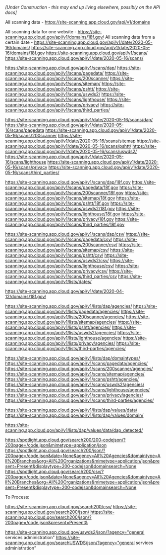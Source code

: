 _[Under Construction - this may end up living elsewhere, possibly on the API docs]_


All scanning data - https://site-scanning.app.cloud.gov/api/v1/domains

All scanning data for one website - https://site-scanning.app.cloud.gov/api/v1/domains/18f.gov/
All scanning data from a certain date - https://site-scanning.app.cloud.gov/api/v1/date/2020-05-16/domains/
https://site-scanning.app.cloud.gov/api/v1/date/2020-05-16/domains/18f.gov
https://site-scanning.app.cloud.gov/api/v1/scans/
https://site-scanning.app.cloud.gov/api/v1/date/2020-05-16/scans/


https://site-scanning.app.cloud.gov/api/v1/scans/dap/
https://site-scanning.app.cloud.gov/api/v1/scans/pagedata/
https://site-scanning.app.cloud.gov/api/v1/scans/200scanner/
https://site-scanning.app.cloud.gov/api/v1/scans/sitemap/
https://site-scanning.app.cloud.gov/api/v1/scans/pshtt/
https://site-scanning.app.cloud.gov/api/v1/scans/uswds2/
https://site-scanning.app.cloud.gov/api/v1/scans/lighthouse/
https://site-scanning.app.cloud.gov/api/v1/scans/privacy/
https://site-scanning.app.cloud.gov/api/v1/scans/third_parties/

https://site-scanning.app.cloud.gov/api/v1/date/2020-05-16/scans/dap/
https://site-scanning.app.cloud.gov/api/v1/date/2020-05-16/scans/pagedata
https://site-scanning.app.cloud.gov/api/v1/date/2020-05-16/scans/200scanner
https://site-scanning.app.cloud.gov/api/v1/date/2020-05-16/scans/sitemap
https://site-scanning.app.cloud.gov/api/v1/date/2020-05-16/scans/pshtt/
https://site-scanning.app.cloud.gov/api/v1/date/2020-05-16/scans/uswds2/
https://site-scanning.app.cloud.gov/api/v1/date/2020-05-16/scans/lighthouse
https://site-scanning.app.cloud.gov/api/v1/date/2020-05-16/scans/privacy
https://site-scanning.app.cloud.gov/api/v1/date/2020-05-16/scans/third_parties/


https://site-scanning.app.cloud.gov/api/v1/scans/dap/18f.gov
https://site-scanning.app.cloud.gov/api/v1/scans/pagedata/18f.gov
https://site-scanning.app.cloud.gov/api/v1/scans/200scanner/18f.gov
https://site-scanning.app.cloud.gov/api/v1/scans/sitemap/18f.gov
https://site-scanning.app.cloud.gov/api/v1/scans/pshtt/18f.gov
https://site-scanning.app.cloud.gov/api/v1/scans/uswds2/18f.gov
https://site-scanning.app.cloud.gov/api/v1/scans/lighthouse/18f.gov
https://site-scanning.app.cloud.gov/api/v1/scans/privacy/18f.gov
https://site-scanning.app.cloud.gov/api/v1/scans/third_parties/18f.gov

https://site-scanning.app.cloud.gov/api/v1/scans/dap/csv/
https://site-scanning.app.cloud.gov/api/v1/scans/pagedata/csv/
https://site-scanning.app.cloud.gov/api/v1/scans/200scanner/csv/
https://site-scanning.app.cloud.gov/api/v1/scans/sitemap/csv/
https://site-scanning.app.cloud.gov/api/v1/scans/pshtt/csv/
https://site-scanning.app.cloud.gov/api/v1/scans/uswds2/csv/
https://site-scanning.app.cloud.gov/api/v1/scans/lighthouse/csv/
https://site-scanning.app.cloud.gov/api/v1/scans/privacy/csv/
https://site-scanning.app.cloud.gov/api/v1/scans/third_parties/csv
https://site-scanning.app.cloud.gov/api/v1/lists/dates/

https://site-scanning.app.cloud.gov/api/v1/date/2020-04-12/domains/18f.gov/





https://site-scanning.app.cloud.gov/api/v1/lists/dap/agencies/
https://site-scanning.app.cloud.gov/api/v1/lists/pagedata/agencies/
https://site-scanning.app.cloud.gov/api/v1/lists/200scanner/agencies/
https://site-scanning.app.cloud.gov/api/v1/lists/sitemap/agencies/
https://site-scanning.app.cloud.gov/api/v1/lists/pshtt/agencies/
https://site-scanning.app.cloud.gov/api/v1/lists/uswds2/agencies/
https://site-scanning.app.cloud.gov/api/v1/lists/lighthouse/agencies/
https://site-scanning.app.cloud.gov/api/v1/lists/privacy/agencies/
https://site-scanning.app.cloud.gov/api/v1/lists/third-parties/agencies/


https://site-scanning.app.cloud.gov/api/v1/lists/dap/domaintypes/
https://site-scanning.app.cloud.gov/api/v1/scans/pagedata/agencies/
https://site-scanning.app.cloud.gov/api/v1/scans/200scanner/agencies/
https://site-scanning.app.cloud.gov/api/v1/scans/sitemap/agencies/
https://site-scanning.app.cloud.gov/api/v1/scans/pshtt/agencies/
https://site-scanning.app.cloud.gov/api/v1/scans/uswds2/agencies/
https://site-scanning.app.cloud.gov/api/v1/scans/lighthouse/agencies/
https://site-scanning.app.cloud.gov/api/v1/scans/privacy/agencies/
https://site-scanning.app.cloud.gov/api/v1/scans/third-parties/agencies/






https://site-scanning.app.cloud.gov/api/v1/lists/dap/values/data/
https://site-scanning.app.cloud.gov/api/v1/lists/dap/values/domain/







https://site-scanning.app.cloud.gov/api/v1/lists/dap/values/data/dap_detected/



https://spotlight.app.cloud.gov/search200/200-codejson/?200page=/code.json&mimetype=application/json
https://spotlight.app.cloud.gov/search200/json/?200page=/code.json&date=None&agency=All%20Agencies&domaintype=All%20Branches&org=All%20Organizations&mimetype=application/json&present=Present&displaytype=200-codejson&domainsearch=None
https://spotlight.app.cloud.gov/search200/csv/?200page=/code.json&date=None&agency=All%20Agencies&domaintype=All%20Branches&org=All%20Organizations&mimetype=application/json&present=Present&displaytype=200-codejson&domainsearch=None




To Process:  



https://site-scanning.app.cloud.gov/search200/csv/
https://site-scanning.app.cloud.gov/search200/json/
https://site-scanning.app.cloud.gov/search200/json/?200page=/code.json&present=Present&

https://site-scanning.app.cloud.gov/uswds2/json/?agency="general services administration"
https://site-scanning.app.cloud.gov/searchUSWDS/json/?agency="general services administration"



